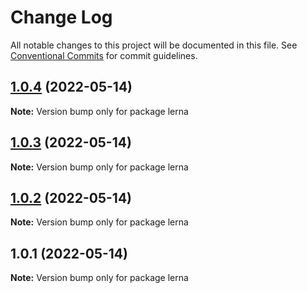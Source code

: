 # Change Log

All notable changes to this project will be documented in this file.
See [Conventional Commits](https://conventionalcommits.org) for commit guidelines.

## [1.0.4](https://github.com/sgentile/simple-lerna-workspace/compare/v1.0.3...v1.0.4) (2022-05-14)

**Note:** Version bump only for package lerna





## [1.0.3](https://github.com/sgentile/simple-lerna-workspace/compare/v1.0.2...v1.0.3) (2022-05-14)

**Note:** Version bump only for package lerna





## [1.0.2](https://github.com/sgentile/simple-lerna-workspace/compare/v1.0.1...v1.0.2) (2022-05-14)

**Note:** Version bump only for package lerna





## 1.0.1 (2022-05-14)

**Note:** Version bump only for package lerna

